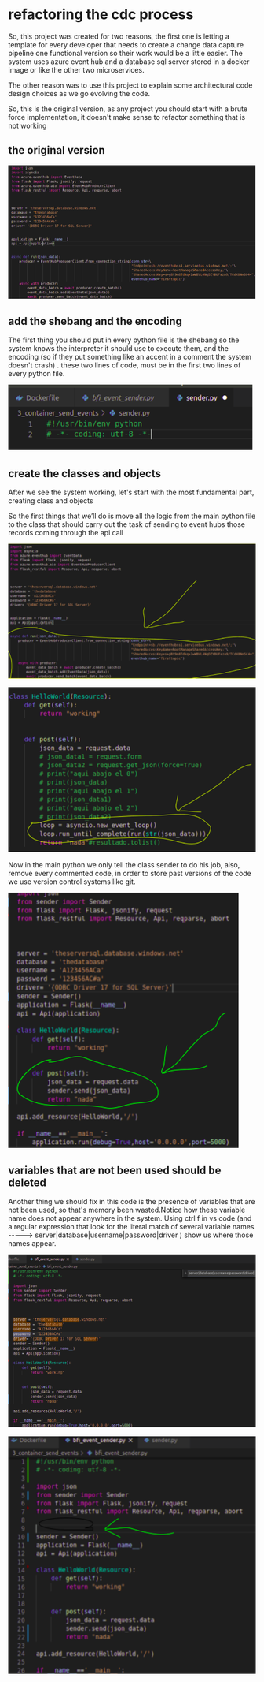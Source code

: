 # refactoring the cdc process

So, this project was created for two reasons, the first one is letting a template for every developer that needs to create a change data capture pipeline one functional version so their work would be a little easier. The system uses azure event hub and a database sql server stored in a docker image or like the other two  microservices.

The other reason was to use this project to explain some architectural code design choices as we go evolving the code.

So, this is the original version, as any project you should start with a brute force implementation, it doesn't make sense to refactor something that is not working

## the original version

![Image](img/originalVersion.png "original version command image")


## add the shebang and the encoding

The first thing you should put in every python file is the shebang so the system knows the interpreter it should use to execute them, and the encoding (so if they put something like an accent in a comment the system doesn't crash) . these two lines of code, must be in the first two lines of every python file.

![Image](img/sheBangEncoding.png "shebang encoding command image")

## create the classes and objects

After we see the system working, let's start with the most fundamental part, creating class and objects

So the first things that we’ll do is move all the logic from the main python file to the class that should carry out the task of sending to event hubs those records coming through the api call


![Image](img/sequentialCode_1.png "sequential Code_1 command image")

![Image](img/sequentialCode_2.png "sequential Code_2 command image")

Now in the main python we only tell the class sender to do his job, also, remove every commented code, in order to store past versions of the code we use version control systems like git.

![Image](img/addedClass.png "added the class and object command image")


## variables that are not been used should be deleted

Another thing we should fix in this code is the presence of variables that are not been used, so that's memory been wasted.Notice how these variable name does not appear anywhere in the system. Using ctrl f in vs code (and a regular expression that look for the literal match of several variable names  -----> server|database|username|password|driver ) show us where those names appear.

![Image](img/variablesNotUsed.png "variables not used command image")

![Image](img/variablesAlreadyDeleted.png "variables already deleted command image")


